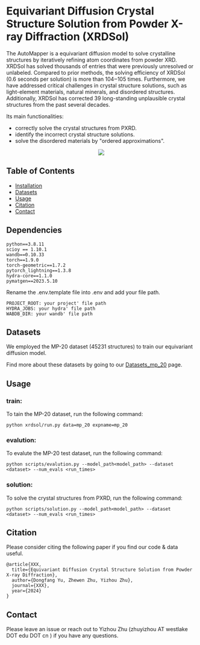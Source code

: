  
# Equivariant Diffusion Crystal Structure Solution from Powder X-ray Diffraction (XRDSol)

The AutoMapper is a equivariant diffusion model to solve crystalline structures by iteratively refining atom coordinates from powder XRD. XRDSol has solved thousands of entries that were previously unresolved or unlabeled. Compared to prior methods, the solving efficiency of XRDSol (0.6 seconds per solution) is more than 104‒105 times. Furthermore, we have addressed critical challenges in crystal structure solutions, such as light-element materials, natural minerals, and disordered structures. Additionally, XRDSol has corrected 39 long-standing unplausible crystal structures from the past several decades. 

Its main functionalities:

- correctly solve the crystal structures from PXRD.
- identify the incorrect crystal structure solutions.
- solve the disordered materials by "ordered approximations".


<p align="center">
  <img src="phasemapy/figures\overview of xrdsol.jpg" /> 
</p>



## Table of Contents

- [Installation](#installation)
- [Datasets](#datasets)
- [Usage](#usage)
- [Citation](#citation)
- [Contact](#contact)

## Dependencies

```
python==3.8.11
scioy == 1.10.1
wandb==0.10.33
torch==1.9.0
torch-geometric==1.7.2
pytorch_lightning==1.3.8
hydra-core==1.1.0
pymatgen==2023.5.10
```
Rename the .env.template file into .env and add your file path.
```
PROJECT_ROOT: your project' file path
HYDRA_JOBS: your hydra' file path
WABDB_DIR: your wandb' file path
```

## Datasets

We employed the MP-20 dataset (45231 structures) to train our equivariant diffusion model.

Find more about these datasets by going to our [Datasets_mp_20]("data/mp_20) page.

## Usage
### train:

To tain the MP-20 dataset, run the following command:

```
python xrdsol/run.py data=mp_20 expname=mp_20
```
### evalution:

To evalute the MP-20 test dataset, run the following command:

```
python scripts/evalution.py --model_path<model_path> --dataset <dataset> --num_evals <run_times>
```
### solution:

To solve the crystal structures from PXRD, run the following command:

```
python scripts/solution.py --model_path<model_path> --dataset <dataset> --num_evals <run_times>
```


## Citation

Please consider citing the following paper if you find our code & data useful.

```
@article{XXX,
  title={Equivariant Diffusion Crystal Structure Solution from Powder X-ray Diffraction},
  author={Dongfang Yu, Zhewen Zhu, Yizhou Zhu},
  journal={XXX},
  year={2024}
}
```

## Contact

Please leave an issue or reach out to Yizhou Zhu (zhuyizhou AT westlake DOT edu DOT cn ) if you have any questions.
